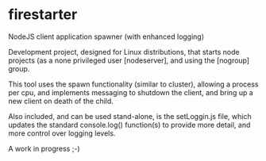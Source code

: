firestarter
===========

NodeJS client application spawner (with enhanced logging)

Development project, designed for Linux distributions, that starts node projects (as a none privileged user [nodeserver], and using the [nogroup] group.

This tool uses the spawn functionality (similar to cluster), allowing a process per cpu, and implements messaging to shutdown the client, and bring up a new client on death of the child.

Also included, and can be used stand-alone, is the setLoggin.js file, which updates the standard console.log() function(s) to provide more detail, and more control over logging levels.

A work in progress ;-)